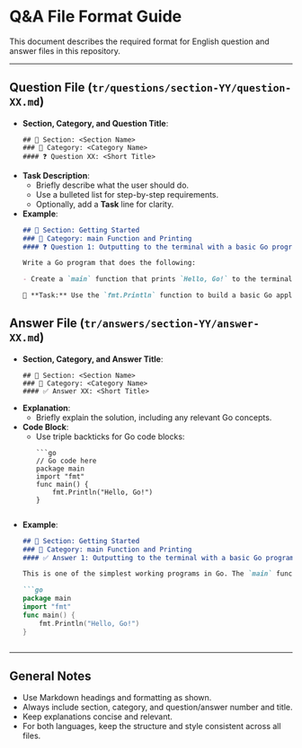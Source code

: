 # Q&A File Format Guide

This document describes the required format for English question and answer files in this repository.

---

## Question File (`tr/questions/section-YY/question-XX.md`)

- **Section, Category, and Question Title**:  
  ```
  ## 📘 Section: <Section Name>  
  ### 🔹 Category: <Category Name>  
  #### ❓ Question XX: <Short Title>
  ```
- **Task Description**:  
  - Briefly describe what the user should do.
  - Use a bulleted list for step-by-step requirements.
  - Optionally, add a **Task** line for clarity.
- **Example**:  
  ```markdown
  ## 📘 Section: Getting Started  
  ### 🔹 Category: main Function and Printing  
  #### ❓ Question 1: Outputting to the terminal with a basic Go program

  Write a Go program that does the following:

  - Create a `main` function that prints `Hello, Go!` to the terminal.

  🔧 **Task:** Use the `fmt.Println` function to build a basic Go application that outputs text to the console.
  ```

## Answer File (`tr/answers/section-YY/answer-XX.md`)

- **Section, Category, and Answer Title**:  
  ```
  ## 📘 Section: <Section Name>  
  ### 🔹 Category: <Category Name>  
  #### ✅ Answer XX: <Short Title>
  ```
- **Explanation**:  
  - Briefly explain the solution, including any relevant Go concepts.
- **Code Block**:  
  - Use triple backticks for Go code blocks:
    ```
    ```go
    // Go code here
    package main
    import "fmt"
    func main() {
        fmt.Println("Hello, Go!")
    }
    ```
    ```
- **Example**:  
  ```markdown
  ## 📘 Section: Getting Started  
  ### 🔹 Category: main Function and Printing  
  #### ✅ Answer 1: Outputting to the terminal with a basic Go program

  This is one of the simplest working programs in Go. The `main` function is the entry point, and the `fmt.Println` function prints text to the terminal.

  ```go
  package main
  import "fmt"
  func main() {
      fmt.Println("Hello, Go!")
  }
  ```
  ```

---

## General Notes

- Use Markdown headings and formatting as shown.
- Always include section, category, and question/answer number and title.
- Keep explanations concise and relevant.
- For both languages, keep the structure and style consistent across all files.
